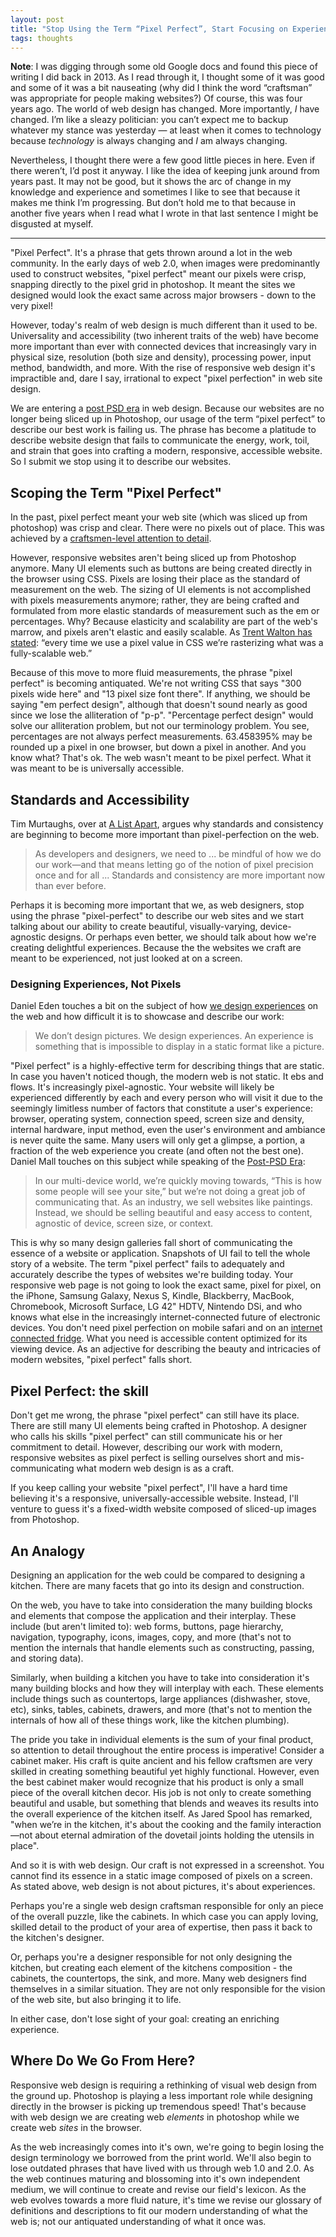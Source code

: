 ```yaml
---
layout: post
title: "Stop Using the Term “Pixel Perfect”, Start Focusing on Experiences"
tags: thoughts
---
```


**Note**: I was digging through some old Google docs and found this piece of writing I did back in 2013. As I read through it, I thought some of it was good and some of it was a bit nauseating (why did I think the word “craftsman” was appropriate for people making websites?) Of course, this was four years ago. The world of web design has changed. More importantly, *I* have changed. I’m like a sleazy politician: you can’t expect me to backup whatever my stance was yesterday — at least when it comes to technology because *technology* is always changing and *I* am always changing.

Nevertheless, I thought there were a few good little pieces in here. Even if there weren’t, I’d post it anyway. I like the idea of keeping junk around from years past. It may not be good, but it shows the arc of change in my knowledge and experience and sometimes I like to see that because it makes me think I’m progressing. But don’t hold me to that because in another five years when I read what I wrote in that last sentence I might be disgusted at myself.

---

"Pixel Perfect". It's a phrase that gets thrown around a lot in the web community. In the early days of web 2.0, when images were predominantly used to construct websites,  "pixel perfect" meant our pixels were crisp, snapping directly to the pixel grid in photoshop. It meant the sites we designed would look the exact same across major browsers - down to the very pixel!

However, today's realm of web design is much different than it used to be. Universality and accessibility (two inherent traits of the web) have become more important than ever with connected devices that increasingly vary in physical size, resolution (both size and density), processing power, input method, bandwidth, and more. With the rise of responsive web design it's impractible and, dare I say, irrational to expect "pixel perfection" in web site design.

We are entering a [post PSD era](http://bradfrostweb.com/blog/post/the-post-psd-era/) in web design. Because our websites are no longer being sliced up in Photoshop, our usage of the term “pixel perfect” to describe our best work is failing us. The phrase has become a platitude to describe website design that fails to communicate the energy, work, toil, and strain that goes into crafting a modern, responsive, accessible website. So I submit we stop using it to describe our websites.


## Scoping the Term "Pixel Perfect"

In the past, pixel perfect meant your web site (which was sliced up from photoshop) was crisp and clear. There were no pixels out of place. This was achieved by a [craftsmen-level attention to detail](http://www.smashingmagazine.com/2011/04/14/mastering-photoshop-pixel-perfection-when-rotating-pasting-and-nudging/).

However, responsive websites aren't being sliced up from Photoshop anymore. Many UI elements such as buttons are being created directly in the browser using CSS. Pixels are losing their place as the standard of measurement on the web. The sizing of UI elements is not accomplished with pixels measurements anymore; rather, they are being crafted and formulated from more elastic standards of measurement such as the em or percentages. Why? Because elasticity and scalability are part of the web's marrow, and pixels aren't elastic and easily scalable. As [Trent Walton has stated](http://trentwalton.com/2013/01/07/flexible-foundations/): “every time we use a pixel value in CSS we’re rasterizing what was a fully-scalable web.”

Because of this move to more fluid measurements, the phrase "pixel perfect" is becoming antiquated. We're  not writing CSS that says "300 pixels wide here" and "13 pixel size font there". If anything, we should be saying "em perfect design", although that doesn't sound nearly as good since we lose the alliteration of "p-p". "Percentage perfect design" would solve our alliteration problem, but not our terminology problem. You see, percentages are not always perfect measurements. 63.458395% may be rounded up a pixel in one browser, but down a pixel in another. And you know what? That's ok. The web wasn't meant to be pixel perfect. What it was meant to be is universally accessible.

## Standards and Accessibility

Tim Murtaughs, over at [A List Apart](http://www.alistapart.com/articles/vexing-viewports/), argues why standards and consistency are beginning to become more important than pixel-perfection on the web.

> As developers and designers, we need to ... be mindful of how we do our work—and that means letting go of the notion of pixel precision once and for all ... Standards and consistency are more important now than ever before.

Perhaps it is becoming more important that we, as web designers, stop using the phrase "pixel-perfect" to describe our web sites and we start talking about our ability to create beautiful, visually-varying, device-agnostic designs. Or perhaps even better, we should talk about how we're creating delightful experiences. Because the the websites we craft are meant to be experienced, not just looked at on a screen.

### Designing Experiences, Not Pixels

Daniel Eden touches a bit on the subject of how [we design experiences](http://daneden.me/2012/10/portfolios-on-the-web/) on the web and how difficult it is to showcase and describe our work:

> We don’t design pictures. We design experiences. An experience is something that is impossible to display in a static format like a picture.

"Pixel perfect" is a highly-effective term for describing things that are static. In case you haven't noticed though, the modern web is not static. It ebs and flows. It's increasingly pixel-agnostic. Your website will likely be experienced differently by each and every person who will visit it due to the seemingly limitless number of factors that constitute a user's experience: browser, operating system, connection speed, screen size and density, internal hardware, input method, even the user's environment and ambiance is never quite the same.  Many users will only get a glimpse, a portion, a fraction of the web experience you create (and often not the best one). Daniel Mall touches on this subject while speaking of the [Post-PSD Era](http://danielmall.com/articles/the-post-psd-era/):

> In our multi-device world, we’re quickly moving towards, “This is how some people will see your site,” but we’re not doing a great job of communicating that. As an industry, we sell websites like paintings. Instead, we should be selling beautiful and easy access to content, agnostic of device, screen size, or context.

This is why so many design galleries fall short of communicating the essence of a website or application. Snapshots of UI fail to tell the whole story of a website. The term "pixel perfect" fails to adequately and accurately describe the types of websites we're building today. Your responsive web page is not going to look the exact same, pixel for pixel, on the iPhone, Samsung Galaxy, Nexus S, Kindle, Blackberry, MacBook, Chromebook, Microsoft Surface, LG 42" HDTV, Nintendo DSi, and who knows what else in the increasingly internet-connected future of electronic devices. You don't need pixel perfection on mobile safari and on an [internet connected fridge](http://www.gizmag.com/go/1132/). What you need is accessible content optimized for its viewing device. As an adjective for describing the beauty and intricacies of modern websites, "pixel perfect" falls short.

## Pixel Perfect: the skill

Don't get me wrong, the phrase "pixel perfect" can still have its place. There are still many UI elements being crafted in Photoshop. A designer who calls his skills "pixel perfect" can still communicate his or her commitment to detail. However, describing our work with modern, responsive websites as pixel perfect is selling ourselves short and mis-communicating what modern web design is as a craft.

If you keep calling your website "pixel perfect", I'll have a hard time believing it's a responsive, universally-accessible website. Instead, I'll venture to guess it's a fixed-width website composed of sliced-up images from Photoshop.

## An Analogy

Designing an application for the web could be compared to designing a kitchen. There are many facets that go into its design and construction.

On the web, you have to take into consideration the many building blocks and elements that compose the application and their interplay. These include (but aren't limited to): web forms, buttons, page hierarchy, navigation, typography, icons, images, copy, and more (that's not to mention the internals that handle elements such as constructing, passing, and storing data).

Similarly, when building a kitchen you have to take into consideration it's many building blocks and how they will interplay with each. These elements include things such as countertops, large appliances (dishwasher, stove, etc), sinks, tables, cabinets, drawers, and more (that's not to mention the internals of how all of these things work, like the kitchen plumbing).

The pride you take in individual elements is the sum of your final product, so attention to detail throughout the entire process is imperative! Consider a cabinet maker. His craft is quite ancient and his fellow craftsmen are very skilled in creating something beautiful yet highly functional. However, even the best cabinet maker would recognize that his product is only a small piece of the overall kitchen decor. His job is not only to create something beautiful and usable, but something that blends and weaves its results into the overall experience of the kitchen itself. As Jared Spool has remarked, "when we’re in the kitchen, it's about the cooking and the family interaction—not about eternal admiration of the dovetail joints holding the utensils in place".

And so it is with web design. Our craft is not expressed in a screenshot. You cannot find its essence in a static image composed of pixels on a screen. As stated above, web design is not about pictures, it's about experiences.

Perhaps you're a single web design craftsman responsible for only an piece of the overall puzzle, like the cabinets. In which case you can apply loving, skilled detail to the product of your area of expertise, then pass it back to the kitchen's designer.

Or, perhaps you're a designer responsible for not only designing the kitchen, but creating each element of the kitchens composition - the cabinets, the countertops, the sink, and more. Many web designers find themselves in a similar situation. They are not only responsible for the vision of the web site, but also bringing it to life.

In either case, don't lose sight of your goal: creating an enriching experience.

## Where Do We Go From Here?

Responsive web design is requiring a rethinking of visual web design from the ground up. Photoshop is playing a less important role while designing directly in the browser is picking up tremendous speed! That's because with web design we are creating web *elements* in photoshop while we create web *sites* in the browser.

As the web increasingly comes into it's own, we're going to begin losing the design terminology we borrowed from the print world. We'll also begin to lose outdated phrases that have lived with us through web 1.0 and 2.0. As the web continues maturing and blossoming into it's own independent medium, we will continue to create and revise our field's lexicon. As the web evolves towards a more fluid nature, it's time we revise our glossary of definitions and descriptions to fit our modern understanding of what the web is; not our antiquated understanding of what it once was.
